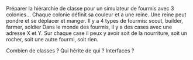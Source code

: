 Préparer la hiérarchie de classe pour un simulateur de fourmis avec 3 colonies...
Chaque colonie définit sa couleur et a une reine.
Une reine peut pondre et se déplacer et manger.
Il y a 4 types de fourmis: scout, builder, farmer, soldier
Dans le monde des fourmis, il y a des cases avec une adresse X et Y.
Sur chaque case il peux y avoir soit de la nourriture, soit un rocher, soit une autre fourmi, soit rien.

Combien de classes ?
Qui hérite de qui ?
Interfaces ?